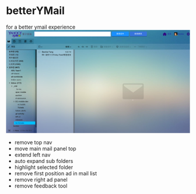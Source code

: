 betterYMail
===========

for a better ymail experience
![betterYMail screen cap](betterYMail.png?raw=true "screen capture")

<ul>
<li>remove top nav</li>
<li>move main mail panel top</li>
<li>extend left nav</li>
<li>auto expand sub folders</li>
<li>highlight selected folder</li>
<li>remove first position ad in mail list</li>
<li>remove right ad panel</li>
<li>remove feedback tool</li>
</ul>
